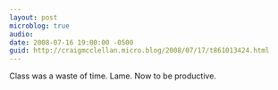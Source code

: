 ```yaml
---
layout: post
microblog: true
audio: 
date: 2008-07-16 19:00:00 -0500
guid: http://craigmcclellan.micro.blog/2008/07/17/t861013424.html
---
```

Class was a waste of time. Lame. Now to be productive.
